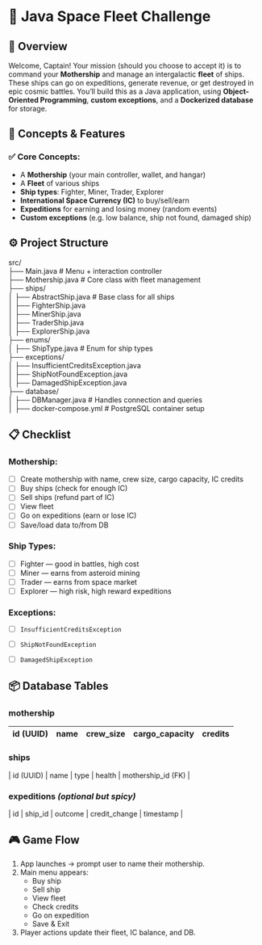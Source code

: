 # 🌌 Java Space Fleet Challenge

## 🚀 Overview
Welcome, Captain! Your mission (should you choose to accept it) is to command your **Mothership** and manage an intergalactic **fleet** of ships. These ships can go on expeditions, generate revenue, or get destroyed in epic cosmic battles. You’ll build this as a Java application, using **Object-Oriented Programming**, **custom exceptions**, and a **Dockerized database** for storage.


## 🧠 Concepts & Features

### ✅ Core Concepts:
- A **Mothership** (your main controller, wallet, and hangar)
- A **Fleet** of various ships
- **Ship types**: Fighter, Miner, Trader, Explorer
- **International Space Currency (IC)** to buy/sell/earn
- **Expeditions** for earning and losing money (random events)
- **Custom exceptions** (e.g. low balance, ship not found, damaged ship)



## ⚙️ Project Structure

src/  
├── Main.java # Menu + interaction controller  
├── Mothership.java # Core class with fleet management  
├── ships/  
│ ├── AbstractShip.java # Base class for all ships  
│ ├── FighterShip.java  
│ ├── MinerShip.java  
│ ├── TraderShip.java  
│ ├── ExplorerShip.java  
├── enums/  
│ ├── ShipType.java # Enum for ship types  
├── exceptions/  
│ ├── InsufficientCreditsException.java  
│ ├── ShipNotFoundException.java  
│ ├── DamagedShipException.java  
├── database/  
│ ├── DBManager.java # Handles connection and queries  
│ ├── docker-compose.yml # PostgreSQL container setup  


## 📋 Checklist

### Mothership:
- [ ] Create mothership with name, crew size, cargo capacity, IC credits
- [ ] Buy ships (check for enough IC)
- [ ] Sell ships (refund part of IC)
- [ ] View fleet
- [ ] Go on expeditions (earn or lose IC)
- [ ] Save/load data to/from DB

### Ship Types:
- [ ] Fighter — good in battles, high cost
- [ ] Miner — earns from asteroid mining
- [ ] Trader — earns from space market
- [ ] Explorer — high risk, high reward expeditions

### Exceptions:
- [ ] `InsufficientCreditsException`
- [ ] `ShipNotFoundException`
- [ ] `DamagedShipException`


## 📦 Database Tables

### mothership
| id (UUID) | name | crew_size | cargo_capacity | credits |
|-----------|------|-----------|----------------|---------|

### ships
| id (UUID) | name | type | health | mothership_id (FK) |

### expeditions *(optional but spicy)*
| id | ship_id | outcome | credit_change | timestamp |



## 🎮 Game Flow

1. App launches → prompt user to name their mothership.
2. Main menu appears:
   - Buy ship
   - Sell ship
   - View fleet
   - Check credits
   - Go on expedition
   - Save & Exit
3. Player actions update their fleet, IC balance, and DB.


